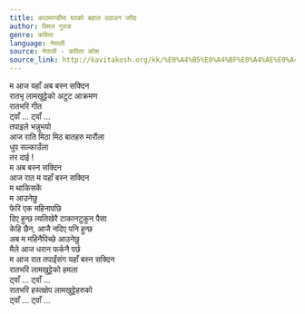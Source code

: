 ```yaml
---
title: काठमाण्डौंमा घरको बहाल उठाउन जाँदा
author: विमल गुरुङ
genre: कविता
language: नेपाली
source: नेपाली - कविता कोश
source_link: http://kavitakosh.org/kk/%E0%A4%B5%E0%A4%BF%E0%A4%AE%E0%A4%B2_%E0%A4%97%E0%A5%81%E0%A4%B0%E0%A5%81%E0%A4%99
---
```


म आज यहाँ अब बस्न सक्दिन  
रातभृ लामखुट्टेको अटुट आक्रमण  
रातभरि गीत  
ट्वाँ ... ट्वाँ ...  
तपाइले भन्नुभयो  
आज राति मिठा मिठ बातहरु मारौंला  
धुप सल्काउँला  
तर दाई !  
म अब बस्न सक्दिन  
आज रात म यहाँ बस्न सक्दिन  
म थाकिसकें  
म आउनेछु  
फेरि एक महिनापछि  
दिए हुन्छ त्यतिखेरै टाकानटुकुन पैसा  
केहि छैन, आजै नदिए पनि हुन्छ  
अब म महिनैपिच्छे आउनेछु  
मैले आज धरान फर्कनै पर्छ  
म आज रात तपाईंसंग यहाँ बस्न सक्दिन  
रातभरि लामखुट्टेको हमला  
ट्वाँ ... ट्वाँ ...  
रातभरि हस्तक्षेप लामखुट्टेहरुको  
ट्वाँ ... ट्वाँ ...

